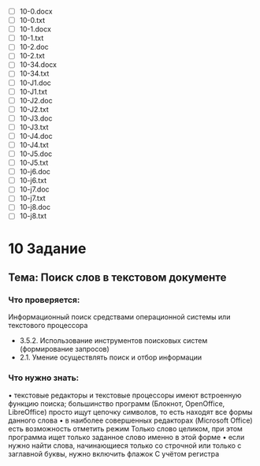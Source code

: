 - [ ] 10-0.docx
- [ ] 10-0.txt
- [ ] 10-1.docx
- [ ] 10-1.txt
- [ ] 10-2.doc
- [ ] 10-2.txt
- [ ] 10-34.docx
- [ ] 10-34.txt
- [ ] 10-J1.doc
- [ ] 10-J1.txt
- [ ] 10-J2.doc
- [ ] 10-J2.txt
- [ ] 10-J3.doc
- [ ] 10-J3.txt
- [ ] 10-J4.doc
- [ ] 10-J4.txt
- [ ] 10-J5.doc
- [ ] 10-J5.txt
- [ ] 10-j6.doc
- [ ] 10-j6.txt
- [ ] 10-j7.doc
- [ ] 10-j7.txt
- [ ] 10-j8.doc
- [ ] 10-j8.txt

# 10 Задание

## Тема:  Поиск слов в текстовом документе

### Что проверяется:

Информационный поиск средствами операционной системы или текстового процессора

- 3.5.2.  Использование инструментов поисковых систем (формирование запросов)
- 2.1. Умение осуществлять поиск и отбор информации

### Что нужно знать:
•	текстовые редакторы и текстовые процессоры имеют встроенную функцию поиска; большинство программ (Блокнот, OpenOffice, LibreOffice) просто ищут цепочку символов, то есть находят все формы данного слова
•	в наиболее совершенных редакторах (Microsoft Office) есть возможность отметить режим Только слово целиком, при этом программа ищет только заданное слово именно в этой форме
•	если нужно найти слова, начинающиеся только со строчной или только с заглавной буквы, нужно включить флажок С учётом регистра
